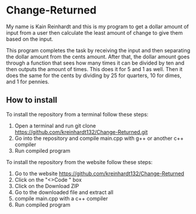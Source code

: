 # Change-Returned
My name is Kain Reinhardt and this is my program to get a dollar
amount of input from a user then calculate the least amount of
change to give them based on the input.

This program completes the task by receiving the input and then
separating the dollar amount from the cents amount. After that,
the dollar amount goes through a function that sees how many times
it can be divided by ten and then outputs the amount of times.
This does it for 5 and 1 as well. Then it does the same for the
cents by dividing by 25 for quarters, 10 for dimes,
and 1 for pennies.

## How to install
To install the repository from a terminal follow these steps:
1. Open a terminal and run git clone https://github.com/kreinhardt132/Change-Returned.git
2. Go into the repository and compile main.cpp with g++ or another c++ compiler
3. Run compiled program

To install the repository from the website follow these steps:
1. Go to the website https://github.com/kreinhardt132/Change-Returned
2. Click on the "<>Code " box
3. Click on the Download ZIP
4. Go to the downloaded file and extract all
5. compile main.cpp with a c++ compiler
6. Run compiled program
